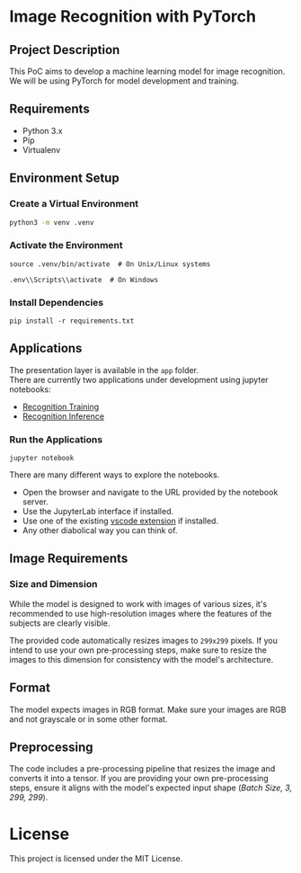 # Image Recognition with PyTorch

## Project Description
This PoC aims to develop a machine learning model for image recognition. We will be using PyTorch for model development and training.

## Requirements
- Python 3.x
- Pip
- Virtualenv

## Environment Setup

### Create a Virtual Environment
```bash
python3 -m venv .venv
```

### Activate the Environment
```
source .venv/bin/activate  # On Unix/Linux systems
```
```
.env\\Scripts\\activate  # On Windows
```

### Install Dependencies
```
pip install -r requirements.txt
```

## Applications

The presentation layer is available in the `app` folder.<br/>
There are currently two applications under development using jupyter notebooks:

- [Recognition Training](apps/recognition_training.ipynb)
- [Recognition Inference](apps/recognition_inference.ipynb)

### Run the Applications
```
jupyter notebook
```

There are many different ways to explore the notebooks.<br/>
 - Open the browser and navigate to the URL provided by the notebook server.
 - Use the JupyterLab interface if installed.
 - Use one of the existing [vscode extension](https://marketplace.visualstudio.com/items?itemName=ms-toolsai.jupyter) if installed.
 - Any other diabolical way you can think of.


## Image Requirements

### Size and Dimension

While the model is designed to work with images of various sizes, it's recommended to use high-resolution images where the features of the subjects are clearly visible.


The provided code automatically resizes images to `299x299` pixels. If you intend to use your own pre-processing steps, make sure to resize the images to this dimension for consistency with the model's architecture.

## Format

The model expects images in RGB format. Make sure your images are RGB and not grayscale or in some other format.

## Preprocessing
The code includes a pre-processing pipeline that resizes the image and converts it into a tensor. If you are providing your own pre-processing steps, ensure it aligns with the model's expected input shape (_Batch Size, 3, 299, 299_).

# License
This project is licensed under the MIT License.